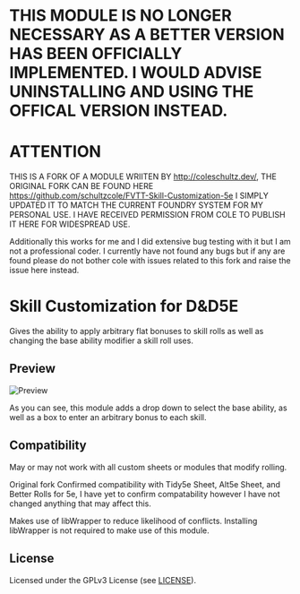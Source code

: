# THIS MODULE IS NO LONGER NECESSARY AS A BETTER VERSION HAS BEEN OFFICIALLY IMPLEMENTED. I WOULD ADVISE UNINSTALLING AND USING THE OFFICAL VERSION INSTEAD.
# ATTENTION

THIS IS A FORK OF A MODULE WRIITEN BY http://coleschultz.dev/, THE ORIGINAL FORK CAN BE FOUND HERE https://github.com/schultzcole/FVTT-Skill-Customization-5e I SIMPLY UPDATED IT TO MATCH THE CURRENT FOUNDRY SYSTEM FOR MY PERSONAL USE. I HAVE RECEIVED PERMISSION FROM COLE TO PUBLISH IT HERE FOR WIDESPREAD USE.

Additionally this works for me and I did extensive bug testing with it but I am not a professional coder. I currently have not found any bugs but if any are found please do not bother cole with issues related to this fork and raise the issue here instead.

# Skill Customization for D&D5E

Gives the ability to apply arbitrary flat bonuses to skill rolls as well as changing the base ability modifier a skill roll uses.

## Preview

![Preview](preview.jpg)

As you can see, this module adds a drop down to select the base ability, as well as a box to enter an arbitrary bonus to each skill.

## Compatibility

May or may not work with all custom sheets or modules that modify rolling.

Original fork Confirmed compatibility with Tidy5e Sheet, Alt5e Sheet, and Better Rolls for 5e, I have yet to confirm compatability however I have not changed anything that may affect this.

Makes use of libWrapper to reduce likelihood of conflicts. Installing libWrapper is not required to make use of this module.

## License

Licensed under the GPLv3 License (see [LICENSE](LICENSE)).
